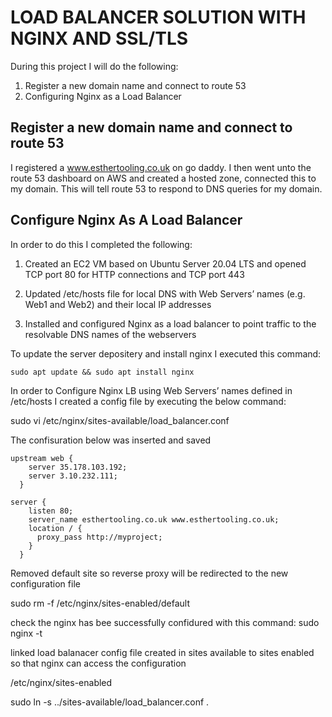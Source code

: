 # __LOAD BALANCER SOLUTION WITH NGINX AND SSL/TLS__

During this project I will do the following:

1. Register a new domain name and connect to route 53
1. Configuring Nginx as a Load Balancer

## Register a new domain name and connect to route 53

I registered a www.esthertooling.co.uk on go daddy. I then went unto the route 53 dashboard on AWS and created a hosted zone, connected this to my domain. This will tell route 53 to respond to DNS queries for my domain.  


## Configure Nginx As A Load Balancer

In order to do this I completed the following:

1. Created an EC2 VM based on Ubuntu Server 20.04 LTS and opened TCP port 80 for HTTP connections and TCP port 443

1. Updated /etc/hosts file for local DNS with Web Servers’ names (e.g. Web1 and Web2) and their local IP addresses

1. Installed and configured Nginx as a load balancer to point traffic to the resolvable DNS names of the webservers

To update the server depositery and install nginx I executed this command:

```
sudo apt update && sudo apt install nginx
```

In order to Configure Nginx LB using Web Servers’ names defined in  /etc/hosts I created a config file by executing the below command:

sudo vi /etc/nginx/sites-available/load_balancer.conf  

The confisuration below was inserted and saved 

```
upstream web {
    server 35.178.103.192;
    server 3.10.232.111;
  }

server {
    listen 80;
    server_name esthertooling.co.uk www.esthertooling.co.uk;
    location / {
      proxy_pass http://myproject;
    }
  }

  ```

Removed default site so reverse proxy will be redirected to the new configuration file 

sudo rm -f /etc/nginx/sites-enabled/default

check the nginx has bee successfully confidured with this command: sudo nginx -t

linked load balanacer config file created in sites available to sites enabled so that nginx can access the configuration

/etc/nginx/sites-enabled 

sudo ln -s ../sites-available/load_balancer.conf . 